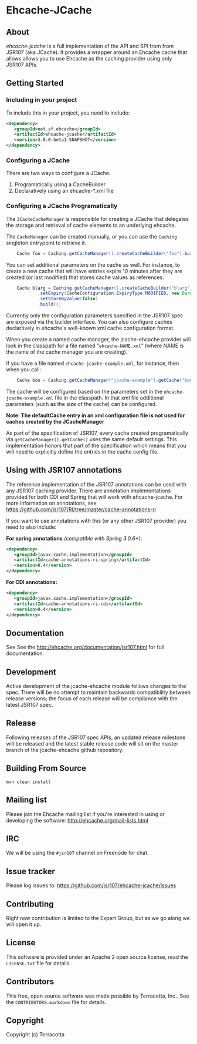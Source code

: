 Ehcache-JCache
==============

About
-----

*ehcache-jcache* is a full implementation of the API and SPI from from JSR107 (aka JCache). 
It provides a wrapper around an Ehcache cache that allows allows you to use Ehcache as the 
caching provider using only JSR107 APIs.

Getting Started
---------------
### Including in your project ###
To include this in your project, you need to include:

```xml
<dependency>
   <groupId>net.sf.ehcache</groupId>
   <artifactId>ehcache-jcache</artifactId>
   <version>3.0.0-beta1-SNAPSHOT</version>
</dependency>
```

### Configuring a JCache ###

There are two ways to configure a JCache.

1. Programatically using a CacheBuilder
2. Declaratively using an ehcache-*.xml file

### Configuring a JCache Programatically ###

The `JCacheCacheManager` is responsible for creating a JCache that delegates the storage and retrieval of cache
elements to an underlying ehcache.

The `CacheManager` can be created manually, or you can use the `Caching` singleton entrypoint to retrieve it.

```java
    Cache foo = Caching.getCacheManager().createCacheBuilder("foo").build();
````

You can set additional parameters on the cache as well. For instance, to create a new cache that will have entries
expire 10 minutes after they are created (or last modified) that stores cache values as references:

```java
    Cache blarg = Caching.getCacheManager().createCacheBuilder("blarg")
            .setExpiry(CacheConfiguration.ExpiryType.MODIFIED, new Duration(TimeUnit.MINUTES, 10))
            .setStoreByValue(false)
            .build();
```

Currently only the configuration parameters specified in the JSR107 spec are exposed via the builder interface.
You can also configure caches declartively in ehcache's well-known xml cache configuration format.

When you create a named cache manager, the jcache-ehcache provider will look in the classpath for a file named
"`ehcache-NAME.xml`" (where NAME is the name of the cache manager you are creating).

If you have a file named `ehcache-jcache-example.xml`, for instance, then when you call:

```java
    Cache boo = Caching.getCacheManager("jcache-example").getCache("boo");
```

The cache will be configured based on the parameters set in the `ehcache-jcache-example.xml` file in the classpath.
In that xml file additional parameters (such as the size of the cache) can be configured.

**Note: The defaultCache entry in an xml configuration file is not used for caches created by the JCacheManager**

As part of the specification of JSR107, every cache created programatically via ```getCacheManager().getCache()``` 
uses the same default settings. This implementation honors that part of the specification which means that you will 
need to explicitly define the entries in the cache config file. 

Using with JSR107 annotations
-------------
The reference implementation of the JSR107 annotations can be used with any JSR107 caching provider.
There are annotation implementations provided for both CDI and Spring that will work with ehcache-jcache.
For more information on annotations, see <https://github.com/jsr107/RI/tree/master/cache-annotations-ri>

If you want to use annotations with this (or any other JSR107 provider) you need to also include:

**For spring annotations** _(compatible with Spring 3.0.6+)_:

```xml
<dependency>
   <groupId>javax.cache.implementation</groupId>
   <artifactId>cache-annotations-ri-spring</artifactId>
   <version>0.4</version>
</dependency>
```

**For CDI annotations:**

```xml
<dependency>
   <groupId>javax.cache.implementation</groupId>
   <artifactId>cache-annotations-ri-cdi</artifactId>
   <version>0.4</version>
</dependency>
```


Documentation
-------------

See See the <http://ehcache.org/documentation/jsr107.html> for full documentation.

Development
--------
Active development of the jcache-ehcache module follows changes to the spec. There will be no attempt to maintain backwards
compatibility between release versions; the focus of each release will be compliance with the latest JSR107 spec.

Release
--------

Following releases of the JSR107 spec APIs, an updated release milestone will be released and the latest stable release code will sit on the master
branch of the jcache-ehcache github repository.



Building From Source
--------------------

`mvn clean install`


Mailing list
------------

Please join the Ehcache mailing list if you're interested in using or developing the software: <http://ehcache.org/mail-lists.html>

IRC
---

We will be using the `#jsr107` channel on Freenode for chat.


Issue tracker
-------------

Please log issues to: <https://github.com/jsr107/ehcache-jcache/issues>


Contributing
------------

Right now contribution is limited to the Expert Group, but as we go along we will open it up.


License
-------

This software is provided under an Apache 2 open source license, read the `LICENSE.txt` file for details.


Contributors
------------

This free, open source software was made possible by Terracotta, Inc.. See the `CONTRIBUTORS.markdown` file for details.


Copyright
---------

Copyright (c) Terracotta
